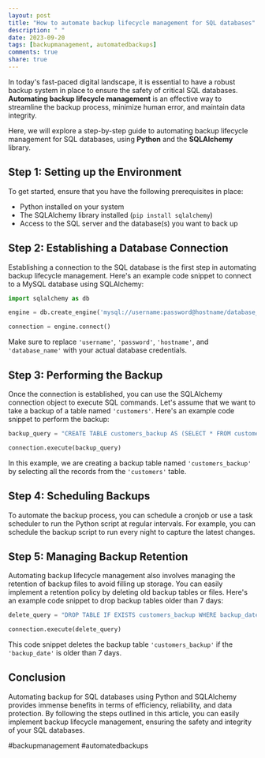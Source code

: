 ```yaml
---
layout: post
title: "How to automate backup lifecycle management for SQL databases"
description: " "
date: 2023-09-20
tags: [backupmanagement, automatedbackups]
comments: true
share: true
---
```


In today's fast-paced digital landscape, it is essential to have a robust backup system in place to ensure the safety of critical SQL databases. **Automating backup lifecycle management** is an effective way to streamline the backup process, minimize human error, and maintain data integrity.

Here, we will explore a step-by-step guide to automating backup lifecycle management for SQL databases, using **Python** and the **SQLAlchemy** library.

## Step 1: Setting up the Environment

To get started, ensure that you have the following prerequisites in place:

- Python installed on your system
- The SQLAlchemy library installed (`pip install sqlalchemy`)
- Access to the SQL server and the database(s) you want to back up

## Step 2: Establishing a Database Connection

Establishing a connection to the SQL database is the first step in automating backup lifecycle management. Here's an example code snippet to connect to a MySQL database using SQLAlchemy:

```python
import sqlalchemy as db

engine = db.create_engine('mysql://username:password@hostname/database_name')

connection = engine.connect()
```

Make sure to replace `'username'`, `'password'`, `'hostname'`, and `'database_name'` with your actual database credentials.

## Step 3: Performing the Backup

Once the connection is established, you can use the SQLAlchemy connection object to execute SQL commands. Let's assume that we want to take a backup of a table named `'customers'`. Here's an example code snippet to perform the backup:

```python
backup_query = "CREATE TABLE customers_backup AS (SELECT * FROM customers)"

connection.execute(backup_query)
```

In this example, we are creating a backup table named `'customers_backup'` by selecting all the records from the `'customers'` table.

## Step 4: Scheduling Backups

To automate the backup process, you can schedule a cronjob or use a task scheduler to run the Python script at regular intervals. For example, you can schedule the backup script to run every night to capture the latest changes.

## Step 5: Managing Backup Retention

Automating backup lifecycle management also involves managing the retention of backup files to avoid filling up storage. You can easily implement a retention policy by deleting old backup tables or files. Here's an example code snippet to drop backup tables older than 7 days:

```python
delete_query = "DROP TABLE IF EXISTS customers_backup WHERE backup_date < (NOW() - INTERVAL 7 DAY)"

connection.execute(delete_query)
```

This code snippet deletes the backup table `'customers_backup'` if the `'backup_date'` is older than 7 days.

## Conclusion

Automating backup for SQL databases using Python and SQLAlchemy provides immense benefits in terms of efficiency, reliability, and data protection. By following the steps outlined in this article, you can easily implement backup lifecycle management, ensuring the safety and integrity of your SQL databases.

#backupmanagement #automatedbackups